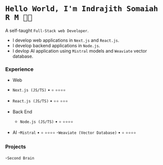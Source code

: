 <!--
**indrajith3110/indrajith3110** is a ✨ _special_ ✨ repository because its `README.md` (this file) appears on your GitHub profile.
-->
# `Hello World, I'm Indrajith Somaiah R M 👋🏽`

A self-taught `Full-Stack web Developer`. 
* I develop web applications in `Next.js` and `React.js`.
* I develop backend applications in `Node.js`.
* I devlop AI application using `Mistral` models and `Weaviate` vector database.

### Experience

 - Web
  - `Next.js (JS/TS)` • `⭐️` `⭐️⭐️⭐️⭐️`
  - `React.js (JS/TS)` • `⭐️⭐️` `⭐️⭐️⭐️`
 
- Back End
  - `Node.js (JS/TS)` • `⭐️` `⭐️⭐️⭐️⭐️`

- AI
   -`Mistral` • `⭐️` `⭐️⭐️⭐️⭐️`
   -`Weaviate (Vector Database)`  • `⭐️` `⭐️⭐️⭐️⭐️`
### Projects
 -`Second Brain`

 
